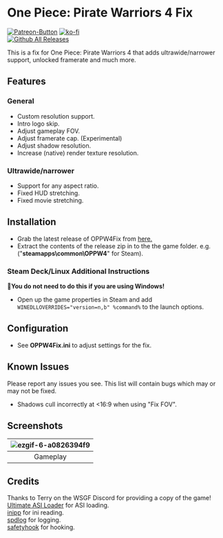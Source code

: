 # One Piece: Pirate Warriors 4 Fix
[![Patreon-Button](https://github.com/user-attachments/assets/9cb844b7-5c8a-41d6-8b3d-80a349e2d261)](https://www.patreon.com/Wintermance) [![ko-fi](https://ko-fi.com/img/githubbutton_sm.svg)](https://ko-fi.com/W7W01UAI9) <br />
[![Github All Releases](https://img.shields.io/github/downloads/Lyall/OPPW4Fix/total.svg)](https://github.com/Lyall/OPPW4Fix/releases)

This is a fix for One Piece: Pirate Warriors 4 that adds ultrawide/narrower support, unlocked framerate and much more.

## Features

### General
- Custom resolution support.
- Intro logo skip.
- Adjust gameplay FOV.
- Adjust framerate cap. (Experimental)
- Adjust shadow resolution.
- Increase (native) render texture resolution.

### Ultrawide/narrower
- Support for any aspect ratio.
- Fixed HUD stretching.
- Fixed movie stretching.

## Installation
- Grab the latest release of OPPW4Fix from [here.](https://github.com/Lyall/OPPW4Fix/releases)
- Extract the contents of the release zip in to the the game folder. e.g. ("**steamapps\common\OPPW4**" for Steam).

### Steam Deck/Linux Additional Instructions
🚩**You do not need to do this if you are using Windows!**
- Open up the game properties in Steam and add `WINEDLLOVERRIDES="version=n,b" %command%` to the launch options.

## Configuration
- See **OPPW4Fix.ini** to adjust settings for the fix.

## Known Issues
Please report any issues you see.
This list will contain bugs which may or may not be fixed.

- Shadows cull incorrectly at <16:9 when using "Fix FOV".

## Screenshots
| ![ezgif-6-a0826394f9](https://github.com/user-attachments/assets/fcee6463-9927-47c8-a3c2-9287de1564d7) |
|:--:|
| Gameplay |

## Credits
Thanks to Terry on the WSGF Discord for providing a copy of the game! <br/>
[Ultimate ASI Loader](https://github.com/ThirteenAG/Ultimate-ASI-Loader) for ASI loading. <br />
[inipp](https://github.com/mcmtroffaes/inipp) for ini reading. <br />
[spdlog](https://github.com/gabime/spdlog) for logging. <br />
[safetyhook](https://github.com/cursey/safetyhook) for hooking.
